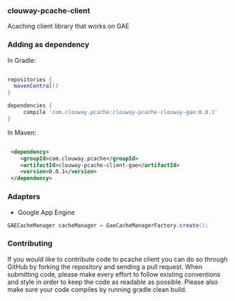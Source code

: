 ### clouway-pcache-client
Acaching client library that works on GAE

### Adding as dependency

In Gradle:
```groovy

repositories {
  mavenCentral()  
}

dependencies {
     compile 'com.clouway.pcache:clouway-pcache-clouway-gae:0.0.1'
}
```

In Maven:

```xml

 <dependency>
    <groupId>com.clouway.pcache</groupId>
    <artifactId>clouway-pcache-client-gae</artifactId>
    <version>0.0.1</version>
 </dependency>

```

### Adapters
 * Google App Engine

```java
GAECacheManager cacheManager = GaeCacheManagerFactory.create();
```

### Contributing
If you would like to contribute code to pcache client you can do so through GitHub by forking the repository and sending
a pull request. When submitting code, please make every effort to follow existing conventions and style in order to
keep the code as readable as possible. Please also make sure your code compiles by running gradle clean build.
